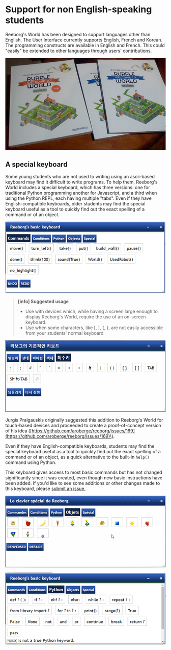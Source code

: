# Support for non English-speaking students

Reeborg's World has been designed to support languages other than English. The User Interface currently supports English, French and Korean. The programming constructs are available in English and French.  This could "easily" be extended to other languages through users' contributions.

![Two books (red for teacher, blue for students) produced by Samsung Korea based on RUR-PLE, the desktop program precursor to Reeborg’s World.](/assets/rurple_book.png)

## A special keyboard

Some young students who are not used to writing using an ascii-based keyboard may find it difficult to write programs. To help them, Reeborg's World includes a special keyboard, which has three versions: one for traditional Python programming another for Javascript, and a third when using the Python REPL, each having multiple "tabs". Even if they have English-compatible keyboards, older students may find the special keyboard useful as a tool to quickly find out the exact spelling of a command or of an object.

![](/assets/keyboard1.png)


> **\[info\] Suggested usage**
>
> * Use with devices which, while having a screen large enough to display Reeborg's World, require the use of an on-screen keyboard.
> * Use when some characters, like \[, \], {, }, are not easily accessible from your students' normal keyboard

![](/assets/keyboard4.png)

Jurgis Pralgauskis originally suggested this addition to Reeborg's World for touch-based devices and proceeded to create a proof-of-concept version of his idea \([https://github.com/aroberge/reeborg/issues/169](https://github.com/aroberge/reeborg/issues/169)\).

Even if they have English-compatible keyboards, students may find the special keyboard useful as a tool to quickly find out the exact spelling of a command or of an object, as a quick alternative to the built-in `help()` command using Python.

This keyboard gives access to most basic commands but has not changed significantly since it was created, even though new basic instructions have been added. If you'd like to see some additions or other changes made to this keyboard, please [submit an issue.](https://github.com/aroberge/reeborg/issues)


![](/assets/keyboard3.png)

![](/assets/keyboard2.png)


